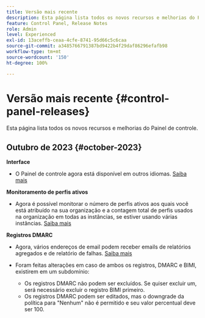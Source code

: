```yaml
---
title: Versão mais recente
description: Esta página lista todos os novos recursos e melhorias do Painel de controle
feature: Control Panel, Release Notes
role: Admin
level: Experienced
exl-id: 13aceffb-ceaa-4cfe-8741-95d66c5c6caa
source-git-commit: a3485766791387bd9422b4f29daf86296efafb98
workflow-type: tm+mt
source-wordcount: '150'
ht-degree: 100%

---
```


# Versão mais recente {#control-panel-releases}

Esta página lista todos os novos recursos e melhorias do Painel de controle.

## Outubro de 2023 {#october-2023}

**Interface**

* O Painel de controle agora está disponível em outros idiomas. [Saiba mais](../discover/using/discovering-the-interface.md#supported-languages-languages)

**Monitoramento de perfis ativos**

* Agora é possível monitorar o número de perfis ativos aos quais você está atribuído na sua organização e a contagem total de perfis usados na organização em todas as instâncias, se estiver usando várias instâncias. [Saiba mais](../performance-monitoring/using/active-profiles-monitoring.md)

**Registros DMARC**

* Agora, vários endereços de email podem receber emails de relatórios agregados e de relatório de falhas. [Saiba mais](../subdomains-certificates/using/dmarc.md)
* Foram feitas alterações em caso de ambos os registros, DMARC e BIMI, existirem em um subdomínio:

   * Os registros DMARC não podem ser excluídos. Se quiser excluir um, será necessário excluir o registro BIMI primeiro.
   * Os registros DMARC podem ser editados, mas o downgrade da política para &quot;Nenhum&quot; não é permitido e seu valor percentual deve ser 100.

